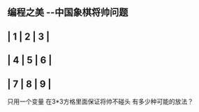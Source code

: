 <!--
 * @Description: In User Settings Edit
 * @Author: your name
 * @Date: 2019-10-04 22:33:45
 * @LastEditTime: 2019-10-08 21:59:06
 * @LastEditors: Please set LastEditors
 -->
 编程之美
 --中国象棋将帅问题
-------------
| 1 | 2 | 3 |
-------------
| 4 | 5 | 6 |
-------------
| 7 | 8 | 9 |
-------------
只用一个变量
在3*3方格里面保证将帅不碰头 有多少种可能的放法？
